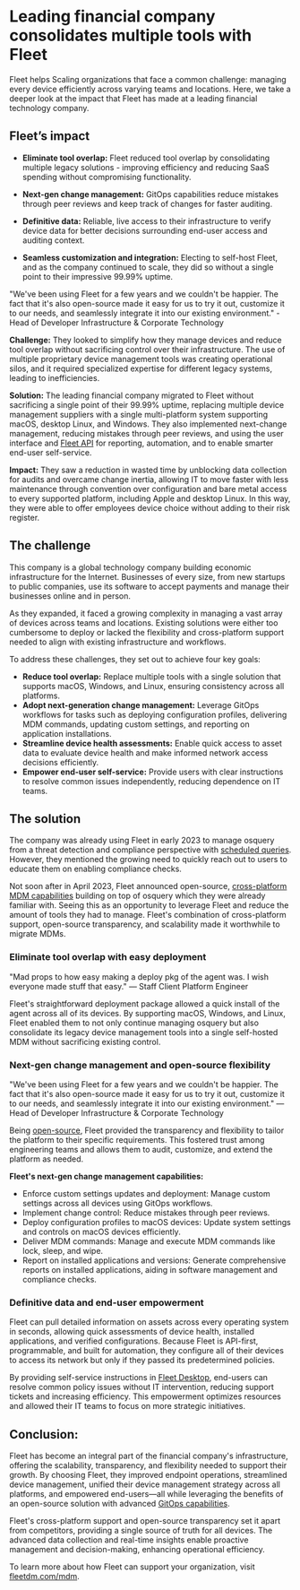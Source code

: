 # Leading financial company consolidates multiple tools with Fleet

Fleet helps Scaling organizations that face a common challenge: managing every device efficiently across varying teams and locations. Here, we take a deeper look at the impact that Fleet has made at a leading financial technology company. 

## Fleet’s impact

* **Eliminate tool overlap:**
Fleet reduced tool overlap by consolidating multiple legacy solutions - improving efficiency and reducing SaaS spending without compromising functionality.

* **Next-gen change management:**
GitOps capabilities reduce mistakes through peer reviews and keep track of changes for faster auditing.

* **Definitive data:**
Reliable, live access to their infrastructure to verify device data for better decisions surrounding end-user access and auditing context.

* **Seamless customization and integration:**
Electing to self-host Fleet, and as the company continued to scale, they did so without a single point to their impressive 99.99% uptime.

"We've been using Fleet for a few years and we couldn't be happier. The fact that it's also open-source made it easy for us to try it out, customize it to our needs, and seamlessly integrate it into our existing environment." - Head of Developer Infrastructure & Corporate Technology

**Challenge:** They looked to simplify how they manage devices and reduce tool overlap without sacrificing control over their infrastructure.  The use of multiple proprietary device management tools was creating operational silos, and it required specialized expertise for different legacy systems, leading to inefficiencies.

**Solution:** The leading financial company migrated to Fleet without sacrificing a single point of their 99.99% uptime, replacing multiple device management suppliers with a single multi-platform system supporting macOS, desktop Linux, and Windows. They also implemented next-change management, reducing mistakes through peer reviews, and using the user interface and [Fleet API](https://fleetdm.com/docs/rest-api/rest-api) for reporting, automation, and to enable smarter end-user self-service.

**Impact:** They saw a reduction in wasted time by unblocking data collection for audits and overcame change inertia, allowing IT to move faster with less maintenance through convention over configuration and bare metal access to every supported platform, including Apple and desktop Linux. In this way, they were able to offer employees device choice without adding to their risk register. 


## The challenge

This company is a global technology company building economic infrastructure for the Internet. Businesses of every size, from new startups to public companies, use its software to accept payments and manage their businesses online and in person.

As they expanded, it faced a growing complexity in managing a vast array of devices across teams and locations. Existing solutions were either too cumbersome to deploy or lacked the flexibility and cross-platform support needed to align with existing infrastructure and workflows.

To address these challenges, they set out to achieve four key goals:

- **Reduce tool overlap:** Replace multiple tools with a single solution that supports macOS, Windows, and Linux, ensuring consistency across all platforms.
- **Adopt next-generation change management:** Leverage GitOps workflows for tasks such as deploying configuration profiles, delivering MDM commands, updating custom settings, and reporting on application installations.
- **Streamline device health assessments:** Enable quick access to asset data to evaluate device health and make informed network access decisions efficiently.
- **Empower end-user self-service:** Provide users with clear instructions to resolve common issues independently, reducing dependence on IT teams.


## The solution

The company was already using Fleet in early 2023 to manage osquery from a threat detection and compliance perspective with [scheduled queries](https://fleetdm.com/guides/queries). However, they mentioned the growing need to quickly reach out to users to educate them on enabling compliance checks.

Not soon after in April 2023, Fleet announced open-source, [cross-platform MDM capabilities](https://www.computerworld.com/article/1622574/fleet-announces-open-source-cross-platform-mdm-solution.html) building on top of osquery which they were already familiar with.  Seeing this as an opportunity to leverage Fleet and reduce the amount of tools they had to manage. Fleet's combination of cross-platform support, open-source transparency, and scalability made it worthwhile to migrate MDMs.

### Eliminate tool overlap with easy deployment

"Mad props to how easy making a deploy pkg of the agent was. I wish everyone made stuff that easy."
— Staff Client Platform Engineer

Fleet's straightforward deployment package allowed a quick install of the agent across all of its devices. By supporting macOS, Windows, and Linux, Fleet enabled them to not only continue managing osquery but also consolidate its legacy device management tools into a single self-hosted MDM without sacrificing existing control. 

### Next-gen change management and open-source flexibility

"We've been using Fleet for a few years and we couldn't be happier. The fact that it's also open-source made it easy for us to try it out, customize it to our needs, and seamlessly integrate it into our existing environment." — Head of Developer Infrastructure & Corporate Technology

Being [open-source](http://fleetdm.com/handbook/company/why-this-way?utm_content=eo-security#why-open-source), Fleet provided the transparency and flexibility to tailor the platform to their specific requirements. This fostered trust among engineering teams and allows them to audit, customize, and extend the platform as needed.

**Fleet's next-gen change management capabilities:**

- Enforce custom settings updates and deployment: Manage custom settings across all devices using GitOps workflows.
- Implement change control: Reduce mistakes through peer reviews.
- Deploy configuration profiles to macOS devices: Update system settings and controls on macOS devices efficiently.
- Deliver MDM commands: Manage and execute MDM commands like lock, sleep, and wipe.
- Report on installed applications and versions: Generate comprehensive reports on installed applications, aiding in software management and compliance checks.

### Definitive data and end-user empowerment

Fleet can pull detailed information on assets across every operating system in seconds, allowing quick assessments of device health, installed applications, and verified configurations. Because Fleet is API-first, programmable, and built for automation, they configure all of their devices to access its network but only if they passed its predetermined policies.

By providing self-service instructions in [Fleet Desktop](https://fleetdm.com/guides/fleet-desktop#basic-article), end-users can resolve common policy issues without IT intervention, reducing support tickets and increasing efficiency. This empowerment optimizes resources and allowed their IT teams to focus on more strategic initiatives.


## Conclusion:

Fleet has become an integral part of the financial company's infrastructure, offering the scalability, transparency, and flexibility needed to support their growth. By choosing Fleet, they improved endpoint operations, streamlined device management, unified their device management strategy across all platforms, and empowered end-users—all while leveraging the benefits of an open-source solution with advanced [GitOps capabilities](https://github.com/fleetdm/fleet-gitops).

Fleet's cross-platform support and open-source transparency set it apart from competitors, providing a single source of truth for all devices. The advanced data collection and real-time insights enable proactive management and decision-making, enhancing operational efficiency.


To learn more about how Fleet can support your organization, visit [fleetdm.com/mdm](https://fleetdm.com/mdm).

<meta name="category" value="announcements">
<meta name="authorGitHubUsername" value="Drew-P-drawers">
<meta name="authorFullName" value="Andrew Baker">
<meta name="publishedOn" value="2024-12-06">
<meta name="articleTitle" value="Leading financial company consolidates multiple tools with Fleet">
<meta name="description" value="Leading financial company consolidates multiple tools with Fleet">
